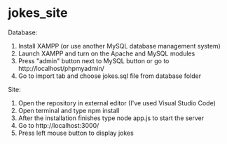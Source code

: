 # jokes_site
Database:
1. Install XAMPP (or use another MySQL database management system)
2. Launch XAMPP and turn on the Apache and MySQL modules
3. Press "admin" button next to MySQL button or go to http://localhost/phpmyadmin/
4. Go to import tab and choose jokes.sql file from database folder

Site:
1. Open the repository in external editor (I've used Visual Studio Code)
2. Open terminal and type npm install
3. After the installation finishes type node app.js to start the server
4. Go to http://localhost:3000/
5. Press left mouse button to display jokes
